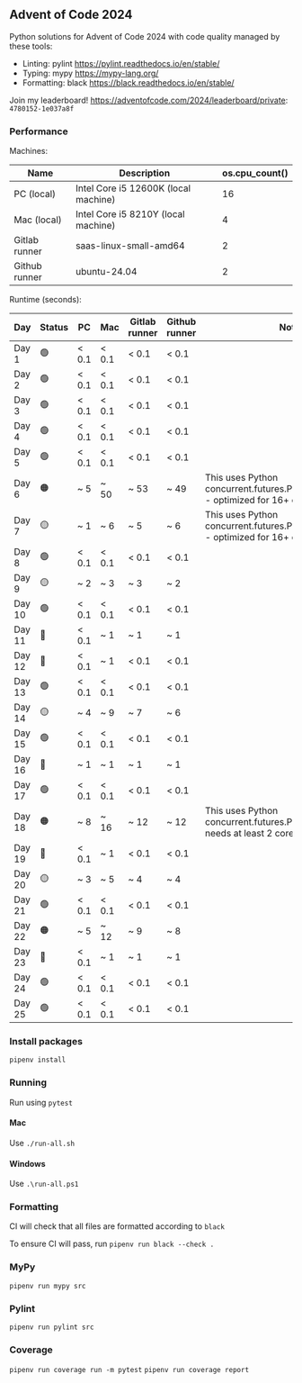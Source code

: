 ## Advent of Code 2024

Python solutions for Advent of Code 2024 with code quality managed by these tools:

* Linting: pylint https://pylint.readthedocs.io/en/stable/
* Typing: mypy https://mypy-lang.org/
* Formatting: black https://black.readthedocs.io/en/stable/

Join my leaderboard! https://adventofcode.com/2024/leaderboard/private: `4780152-1e037a8f`

### Performance

Machines:

| Name | Description   | os.cpu_count() |
| --- | --- | --- |
| PC (local) | Intel Core i5 12600K (local machine)   | 16 |
| Mac (local) | Intel Core i5 8210Y (local machine) | 4 |
| Gitlab runner | saas-linux-small-amd64   | 2 |
| Github runner | ubuntu-24.04  | 2 |

Runtime (seconds):

| Day | Status | PC | Mac | Gitlab runner | Github runner | Notes |
| ----- | --- | --- | --- | --- | --- | --- |
| Day 1 | 🟢 | < 0.1 | < 0.1 | < 0.1 | < 0.1 | 
| Day 2 | 🟢 | < 0.1 | < 0.1 | < 0.1 | < 0.1 | 
| Day 3 | 🟢 | < 0.1 | < 0.1 | < 0.1 | < 0.1 | 
| Day 4 | 🟢 | < 0.1 | < 0.1 | < 0.1 | < 0.1 | 
| Day 5 | 🟢 | < 0.1 | < 0.1 | < 0.1 | < 0.1 | 
| Day 6 | 🟠 | ~ 5 | ~ 50 | ~ 53 | ~ 49 | This uses Python concurrent.futures.ProcessPoolExecutor - optimized for 16+ cores |
| Day 7 | 🟡 | ~ 1 | ~ 6 | ~ 5 | ~ 6 | This uses Python concurrent.futures.ProcessPoolExecutor - optimized for 16+ cores |
| Day 8 | 🟢 | < 0.1 | < 0.1 | < 0.1 | < 0.1 |
| Day 9 | 🟡 | ~ 2 | ~ 3 | ~ 3 | ~ 2 |
| Day 10 | 🟢 | < 0.1 | < 0.1 | < 0.1 | < 0.1 |
| Day 11 | 🔵 | < 0.1 | ~ 1 | ~ 1 | ~ 1 |
| Day 12 | 🔵 | < 0.1 | ~ 1 | < 0.1 | < 0.1 |
| Day 13 | 🟢 | < 0.1 | < 0.1 | < 0.1 | < 0.1 |
| Day 14 | 🟡 | ~ 4 | ~ 9 | ~ 7 | ~ 6 | |
| Day 15 | 🟢 | < 0.1 | < 0.1 | < 0.1 | < 0.1 | |
| Day 16 | 🔵 | ~ 1 | ~ 1 | ~ 1 | ~ 1 | |
| Day 17 | 🟢 | < 0.1 | < 0.1 | < 0.1 | < 0.1 | |
| Day 18 | 🟠 | ~ 8 | ~ 16 | ~ 12 | ~ 12 | This uses Python concurrent.futures.ProcessPoolExecutor, needs at least 2 cores |
| Day 19 | 🔵 | < 0.1 | ~ 1 | < 0.1 | < 0.1 | |
| Day 20 | 🟡 | ~ 3 | ~ 5 | ~ 4 | ~ 4 | |
| Day 21 | 🟢 | < 0.1 | < 0.1 | < 0.1 | < 0.1 | |
| Day 22 | 🟠 | ~ 5 | ~ 12 | ~ 9 | ~ 8 | |
| Day 23 | 🔵 | < 0.1 | ~ 1 | ~ 1 | ~ 1 | |
| Day 24 | 🟢 | < 0.1 | < 0.1 | < 0.1 | < 0.1 | |
| Day 25 | 🟢 | < 0.1 | < 0.1 | < 0.1 | < 0.1 | |

### Install packages

`pipenv install`

### Running

Run using `pytest`

#### Mac

Use `./run-all.sh`

#### Windows

Use `.\run-all.ps1`

### Formatting

CI will check that all files are formatted according to `black`

To ensure CI will pass, run `pipenv run black --check .`

### MyPy

`pipenv run mypy src`

### Pylint

`pipenv run pylint src`

### Coverage

`pipenv run coverage run -m pytest`
`pipenv run coverage report`
